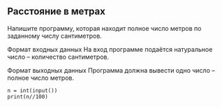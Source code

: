 ## Расстояние в метрах
Напишите программу, которая находит полное число метров по заданному числу сантиметров.

Формат входных данных
На вход программе подаётся натуральное число – количество сантиметров.

Формат выходных данных
Программа должна вывести одно число – полное число метров.

```
n = int(input())
print(n//100)
```